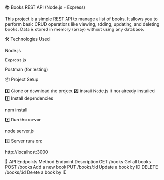 📚 Books REST API (Node.js + Express)

This project is a simple REST API to manage a list of books. It allows you to perform basic CRUD operations like viewing, adding, updating, and deleting books. Data is stored in memory (array) without using any database.

🛠️ Technologies Used

Node.js

Express.js

Postman (for testing)

📦 Project Setup

1️⃣ Clone or download the project
2️⃣ Install Node.js if not already installed
3️⃣ Install dependencies

npm install


4️⃣ Run the server

node server.js


5️⃣ Server runs on:

http://localhost:3000

🚀 API Endpoints
Method	Endpoint	Description
GET	/books	Get all books
POST	/books	Add a new book
PUT	/books/:id	Update a book by ID
DELETE	/books/:id	Delete a book by ID
